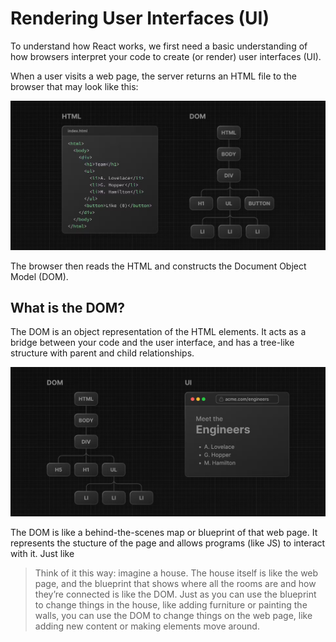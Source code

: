 # Rendering User Interfaces (UI)

To understand how React works, we first need a basic understanding of how browsers interpret your code to create (or render) user interfaces (UI).

When a user visits a web page, the server returns an HTML file to the browser that may look like this:

![Alt text](/Image/2.png)

The browser then reads the HTML and constructs the Document Object Model (DOM).

## What is the DOM?

The DOM is an object representation of the HTML elements. It acts as a bridge between your code and the user interface, and has a tree-like structure with parent and child relationships.

![Alt text](/Image/3.png)

The DOM is like a behind-the-scenes map or blueprint of that web page. It represents the stucture of the page and allows programs (like JS) to interact with it. Just like

> Think of it this way: imagine a house. The house itself is like the web page, and the blueprint that shows where all the rooms are and how they’re connected is like the DOM. Just as you can use the blueprint to change things in the house, like adding furniture or painting the walls, you can use the DOM to change things on the web page, like adding new content or making elements move around.
